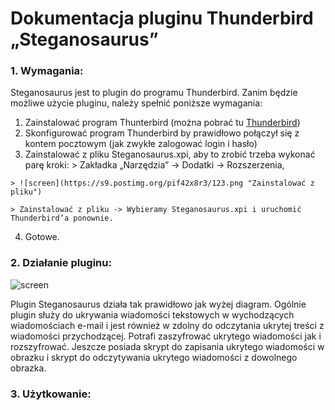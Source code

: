 # Dokumentacja pluginu Thunderbird „Steganosaurus”
### 1. Wymagania:
Steganosaurus jest to plugin do programu Thunderbird. Zanim będzie możliwe użycie pluginu, należy spełnić poniższe wymagania:
  1. Zainstalować program Thunterbird (można pobrać tu [Thunderbird](https://www.mozilla.org/pl/thunderbird/))
  2. Skonfigurować program Thunderbird by prawidłowo połączył się z kontem pocztowym (jak zwykłe zalogować login i hasło)
  3. Zainstalować z pliku Steganosaurus.xpi, aby to zrobić trzeba wykonać parę kroki:
    > Zakładka „Narzędzia” -> Dodatki -> Rozszerzenia,
    
    > ![screen](https://s9.postimg.org/pif42x8r3/123.png "Zainstalować z pliku")
    
    > Zainstalować z pliku -> Wybieramy Steganosaurus.xpi i uruchomić Thunderbird’a ponownie.
  4. Gotowe.


### 2. Działanie pluginu:

![screen](https://s9.postimg.org/9jcs504q7/Diagram.png "Diagram pluginu Steganosaurus")

Plugin Steganosaurus działa tak prawidłowo jak wyżej diagram. 
Ogólnie plugin służy do ukrywania wiadomości tekstowych w wychodzących wiadomościach e-mail i jest również w zdolny do odczytania ukrytej treści z wiadomości przychodzącej.
Potrafi zaszyfrować ukrytego wiadomości jak i rozszyfrować. Jeszcze posiada skrypt do zapisania ukrytego wiadomości w obrazku i skrypt do odczytywania ukrytego wiadomości z dowolnego obrazka.
### 3. Użytkowanie:

